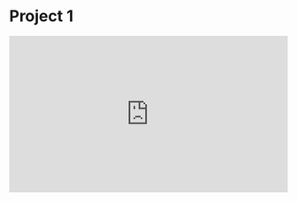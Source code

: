 # Project 1

<div style="padding:56.25% 0 0 0;position:relative;"><iframe src="https://player.vimeo.com/video/1016844950?h=fd9abc29d3&amp;badge=0&amp;autopause=0&amp;player_id=0&amp;app_id=58479" frameborder="0" allow="autoplay; fullscreen; picture-in-picture; clipboard-write" style="position:absolute;top:0;left:0;width:100%;height:100%;" title="SHOT FOR SHOT | Short Film"></iframe></div><script src="https://player.vimeo.com/api/player.js"></script>